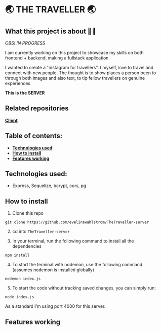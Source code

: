  # :earth_asia: THE TRAVELLER :earth_asia:
 
## What this project is about :woman_technologist: 

*OBS! IN PROGRESS*

I am currently working on this project to showcase my skills on both frontend + backend, making a fullstack application.

I wanted to create a "instagram for travellers". I myself, love to travel and connect with new people. The thought is to show places a person been to through both images and also text, to tip fellow travellers on genuine experiences.

**This is the SERVER**

## Related repositories
**[Client](https://github.com/evelinawahlstrom/TheTraveller-client)**

## Table of contents:
- **[Technologies used](#technologies-used)**
- **[How to install](#how-to-install)**
- **[Features working](#features-working)**

## Technologies used:
- Express, Sequelize, bcrypt, cors, pg 

## How to install

1. Clone this repo 

`git clone https://github.com/evelinawahlstrom/TheTraveller-server `

2. cd into `TheTraveller-server`

3. In your terminal, run the following command to install all the dependencies

```
npm install
```

4. To start the terminal with nodemon, use the following command (assumes nodemon is installed globally)

```
nodemon index.js
```
 
5. To start the code without tracking saved changes, you can simply run:

```
node index.js
```

As a standard I'm using port 4000 for this server.

## Features working
